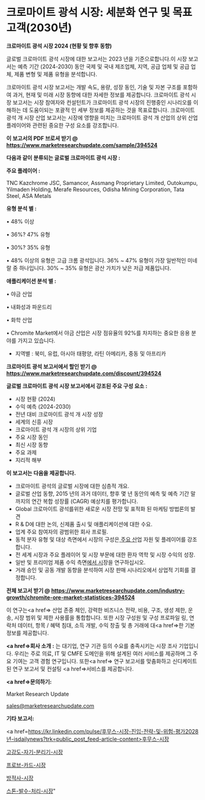 # 크로마이트 광석 시장: 세분화 연구 및 목표 고객(2030년)

<strong>크로마이트 광석 시장 2024 (현황 및 향후 동향)</strong>

글로벌 크로마이트 광석 시장에 대한 보고서는 2023 년을 기준으로합니다.이 시장 보고서는 예측 기간 (2024-2030) 동안 국제 및 국내 제조업체, 지역, 공급 업체 및 공급 업체, 제품 변형 및 제품 유형을 분석합니다.

크로마이트 광석 시장 보고서는 개발 속도, 용량, 성장 동인, 기술 및 자본 구조를 포함하여 과거, 현재 및 미래 시장 동향에 대한 자세한 정보를 제공합니다. 크로마이트 광석 시장 보고서는 시장 참여자와 컨설턴트가 크로마이트 광석 시장의 진행중인 시나리오를 이해하는 데 도움이되는 포괄적 인 세부 정보를 제공하는 것을 목표로합니다. 크로마이트 광석 개 시장 산업 보고서는 시장에 영향을 미치는 크로마이트 광석 개 산업의 상위 산업 플레이어와 관련된 중요한 구성 요소를 강조합니다.



<strong>이 보고서의 PDF 브로셔 받기 @ <a href=https://www.marketresearchupdate.com/sample/394524>https://www.marketresearchupdate.com/sample/394524</a></strong>



<strong>다음과 같이 분류되는 글로벌 크로마이트 광석 시장 :</strong>



<strong>주요 플레이어 :</strong>

TNC Kazchrome JSC, Samancor, Assmang Proprietary Limited, Outokumpu, Yilmaden Holding, Merafe Resources, Odisha Mining Corporation, Tata Steel, ASA Metals



<strong>유형 분석 별 :</strong>

• 48% 이상

• 36%? 47% 유형

• 30%? 35% 유형

• 48% 이상의 유형은 고급 크롬 광석입니다. 36% ~ 47% 유형이 가장 일반적인 미네랄 중 하나입니다. 30% ~ 35% 유형은 광산 가치가 낮은 저급 제품입니다.



<strong>애플리케이션 분석 별 :</strong>

• 야금 산업

• 내화성과 파운드리

• 화학 산업

• Chromite Market에서 야금 산업은 시장 점유율의 92%를 차지하는 중요한 응용 분야를 가지고 있습니다.

<ul>
  <li>지역별 : 북미, 유럽, 아시아 태평양, 라틴 아메리카, 중동 및 아프리카</li>
</ul>


<strong>크로마이트 광석 보고서에서 할인 받기 @ <a href=https://www.marketresearchupdate.com/discount/394524>https://www.marketresearchupdate.com/discount/394524</a></strong>



<strong>글로벌 크로마이트 광석 시장 보고서에서 강조된 주요 구성 요소 :</strong>
<ul>
  <li>시장 현황 (2024)</li>
  <li>수익 예측 (2024-2030)</li>
  <li>전년 대비 크로마이트 광석 개 시장 성장</li>
  <li>세계의 신흥 시장</li>
  <li>크로마이트 광석 개 시장의 상위 기업</li>
  <li>주요 시장 동인</li>
  <li>최신 시장 동향</li>
  <li>주요 과제</li>
  <li>지리적 해부</li>
</ul>


<strong>이 보고서는 다음을 제공합니다.</strong>
<ul>
  <li>크로마이트 광석의 글로벌 시장에 대한 심층적 개요.</li>
  <li>글로벌 산업 동향, 2015 년의 과거 데이터, 향후 몇 년 동안의 예측 및 예측 기간 말까지의 연간 복합 성장률 (CAGR) 예상치를 평가합니다.</li>
  <li>Global 크로마이트 광석를위한 새로운 시장 전망 및 표적화 된 마케팅 방법론의 발견</li>
  <li>R &amp; D에 대한 논의, 신제품 출시 및 애플리케이션에 대한 수요.</li>
  <li>업계 주요 참여자의 광범위한 회사 프로필.</li>
  <li>동적 분자 유형 및 대상 측면에서 시장의 구성은<a href=> 주요 산</a>업 자원 및 플레이어를 강조합니다.</li>
  <li>전 세계 시장과 주요 플레이어 및 시장 부문에 대한 환자 역학 및 시장 수익의 성장.</li>
  <li>일반 및 프리미엄 제품 수익 측면<a href=>에서 시</a>장을 연구하십시오.</li>
  <li>거래 승인 및 공동 개발 동향을 분석하여 시장 판매 시나리오에서 상업적 기회를 결정합니다.</li>
</ul>



<strong>전체 보고서 받기 @ <a href=https://www.marketresearchupdate.com/industry-growth/chromite-ore-market-statistices-394524>https://www.marketresearchupdate.com/industry-growth/chromite-ore-market-statistices-394524</a></strong>

이 연구는<a href=> 산업 존중</a> 체인, 강력한 비즈니스 전략, 비용, 구조, 생성 제한, 운송, 시장 범위 및 제한 사용률을 통합합니다. 또한 시장 구성원 및 구성 프로파일 링, 연락처 데이터, 항목 / 혜택 침대, 소득 개발, 수익 창출 및 총 거래에 대<a href=>한 기본 </a>정보를 제공합니다.



<strong><a href=>회사 소</a>개 :</strong>
는 대기업, 연구 기관 등의 수요를 충족시키는 시장 조사 기업입니다. 우리는 주로 의료, IT 및 CMFE 도메인을 위해 설계된 여러 서비스를 제공하며 그 주요 기여는 고객 경험 연구입니다. 또한<a href=> 연구 보</a>고서를 맞춤화하고 신디케이트 된 연구 보고서 및 컨설팅 <a href=>서비스</a>를 제공합니다.



<strong><a href=>문의하기:</a></strong>

Market Research Update

sales@marketresearchupdate.com



<strong>기타 보고서:</strong>

<a href=https://kr.linkedin.com/pulse/후무스-시장-진입-전략-및-위험-평가2028년-isdailynews?trk=public_post_feed-article-content>후무스-시장</a>

<a href=https://www.linkedin.com/pulse/고강도-자기-분리기-시장-경쟁-분석-및-성장-잠재력-2029/>고강도-자기-분리기-시장</a>

<a href=https://www.linkedin.com/pulse/프로브-카드-시장-경쟁-분석-및-성장-잠재력-2029-consumer-connection-compendium-ana-hb6zf/>프로브-카드-시장</a>

<a href=https://www.linkedin.com/pulse/방적사-시장-경쟁-분석-및-성장-잠재력-2029-consumer-connection-chronicles-24--m3jmf/>방적사-시장</a>

<a href=https://www.linkedin.com/pulse/스톤-발수-처리-시장-진입-전략-및-위험-평가2030년-consumer-connection-chronicles-24--imv6f/>스톤-발수-처리-시장</a>"
